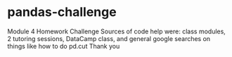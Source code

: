 # pandas-challenge
Module 4 Homework Challenge
Sources of code help were: class modules, 2 tutoring sessions, DataCamp class, and general google searches on things like how to do pd.cut
Thank you
